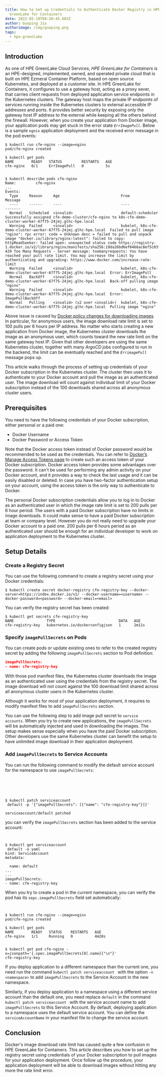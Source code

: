 ```yaml
---
title: How to Set up Credentials to Authenticate Docker Registry in HPE
  GreenLake for Containers
date: 2022-05-10T08:20:45.683Z
author: Guoping Jia
authorimage: /img/guoping.png
tags:
  - hpe-greenlake
---
```

## Introduction
As one of HPE GreenLake Cloud Services, *HPE GreenLake for Containers* is an HPE-designed, implemented, owned, and operated private cloud that is built on HPE Ezmeral Container Platform, based on open source Kubernetes, and deployed at a customer site. In HPE GreenLake for Containers, it configures to use a gateway host, acting as a proxy sever, that carries client requests from deployed application service endpoints in the Kubernetes clusters. The gateway host maps the private IP endpoints of services running inside the Kubernetes clusters to external accessible IP addresses and ports. It provides better security by exposing only the gateway host IP address to the external while keeping all the others behind the firewall. However, when you create your application from Docker image, your application pods may get stuck in the error state *`ErrImagePull`*. Below is a sample `ngnix` application deployment and the received error message in the pod events:

```
$ kubectl run cfe-nginx --image=nginx
pod/cfe-nginx created

$ kubectl get pods
NAME        READY   STATUS         RESTARTS   AGE
cfe-nginx   0/1     ErrImagePull   0          5s


$ kubectl describe pods cfe-nginx 
Name:         cfe-nginx
...
Events:
  Type     Reason     Age                            From                                                             Message
  ----     ------     ----                           ----                                                             -------
  Normal   Scheduled  <invalid>                      default-scheduler                                                Successfully assigned cfe-demo-cluster/cfe-nginx to k8s-cfe-demo-cluster-worker-67f75-24jmj.glhc-hpe.local
  Warning  Failed     <invalid>                      kubelet, k8s-cfe-demo-cluster-worker-67f75-24jmj.glhc-hpe.local  Failed to pull image "nginx": rpc error: code = Unknown desc = failed to pull and unpack image "docker.io/library/nginx:latest": failed to copy: httpReadSeeker: failed open: unexpected status code https://registry-1.docker.io/v2/library/nginx/manifests/sha256:19da26bd6ef0468ac8ef5c03f01ce1569a4dbfb82d4d7b7ffbd7aed16ad3eb46: 429 Too Many Requests - Server message: toomanyrequests: You have reached your pull rate limit. You may increase the limit by authenticating and upgrading: https://www.docker.com/increase-rate-limit
  Warning  Failed     <invalid>                      kubelet, k8s-cfe-demo-cluster-worker-67f75-24jmj.glhc-hpe.local  Error: ErrImagePull
  Normal   BackOff    <invalid>                      kubelet, k8s-cfe-demo-cluster-worker-67f75-24jmj.glhc-hpe.local  Back-off pulling image "nginx"
  Warning  Failed     <invalid>                      kubelet, k8s-cfe-demo-cluster-worker-67f75-24jmj.glhc-hpe.local  Error: ImagePullBackOff
  Normal   Pulling    <invalid> (x2 over <invalid>)  kubelet, k8s-cfe-demo-cluster-worker-67f75-24jmj.glhc-hpe.local  Pulling image "nginx"
```
Above issue is caused by [Docker policy changes for downloading images](https://docs.docker.com/docker-hub/download-rate-limit/). In particular, for anonymous users, the image download rate limit is set to 100 pulls per 6 hours per IP address. No matter who starts creating a new application from Docker image, the Kubernetes cluster downloads the image as an anonymous user, which counts toward the new rate limit on the same gateway host IP. Given that other developers are using the same Kubernetes cluster, together with many *ArgoCD* jobs configured to run in the backend, the limit can be eventually reached and the *`ErrimagePull`* message pops up.



This article walks through the process of setting up credentials of your Docker subscription in the Kubernetes cluster. The cluster then uses it to authenticate to your Docker account and pull the image as an authenticated user. The image download will count against individual limit of your Docker subscription instead of the 100 downloads shared across all anonymous cluster users.

## Prerequisites

You need to have the following credentials of your Docker subscription, either personal or a paid one: 

-	Docker Username
-	Docker Password or Access Token

Note that the Docker access token instead of Docker password would be recommended to be used as the credentials. You can refer to [Docker’s Manage Access Tokens page](https://docs.docker.com/docker-hub/access-tokens/) to create such an access token of your Docker subscription. Docker access token provides some advantages over the password. It can't be used for performing any admin activity on your Docker account, and it provides a way to check the last usage and it can be easily disabled or deleted. In case you have two-factor authentication setup on your account, using the access token is the only way to authenticate to Docker.

The personal Docker subscription credentials allow you to log in to Docker as an authenticated user in which the image rate limit is set to 200 pulls per 6 hour period. The users with a paid Docker subscription have no limits in image downloads. It could make sense to have a paid Docker subscription at team or company level. However you do not really need to upgrade your Docker account to a paid one. 200 pulls per 6 hours period as an authenticated user should be enough for an individual developer to work on application deployment to the Kubernetes cluster.




## Setup Details

### Create a Registry Secret 
You can use the following command to create a registry secret using your Docker credentials:

```
$ kubectl create secret docker-registry cfe-registry-key --docker-server=https://index.docker.io/v1/ --docker-username=<username> --docker-password=<password> --docker-email=<email>
```

You can verify the registry secret has been created:
```
$ kubectl get secrets cfe-registry-key 
NAME               TYPE                             DATA   AGE
cfe-registry-key   kubernetes.io/dockerconfigjson   1      2m11s
```

### Specify `imagePullSecrets` on Pods
You can create pods or update existing ones to refer to the created registry secret by adding the following `imagePullSecrets` section to Pod definition:

```json
imagePullSecrets:
- name: cfe-registry-key
```

With those pod manifest files, the Kubernetes cluster downloads the image as an authenticated user using the credentials from the registry secret. The image download will not count against the 100 download limit shared across all anonymous cluster users in the Kubernetes cluster. 

Although it works for most of your application deployment, it requires to modify manifest files to add `imagePullSecrets` section. 

You can use the following step to add image pull secret to `service accounts`. When you try to create new applications, the `imagePullSecrets` will be automatically injected and used in downloading the images. The setup makes sense especially when you have the paid Docker subscription. Other developers use the same Kubernetes cluster can benefit the setup to have unlimited image download in their application deployment.




### Add `imagePullSecrets` to Service Accounts
You can run the following command to modify the default service account for the namespace to use `imagePullSecrets`:

```





$ kubectl patch serviceaccount default -p '{"imagePullSecrets": [{"name": "cfe-registry-key"}]}'

serviceaccount/default patched
```
you can verify the `imagePullSecrets` section has been added to the service account:
```


$ kubectl get serviceaccount default -o yaml
kind: ServiceAccount
metadata:

  name: default
...
...
imagePullSecrets:
- name: cfe-registry-key
```
When you try to create a pod in the current namespace, you can verify the pod has its `sepc.imagePullSecrets` field set automatically:

```


$ kubectl run cfe-nginx --image=nginx 
pod/cfe-nginx created

$ kubectl get pods
NAME        READY   STATUS    RESTARTS   AGE
cfe-nginx   1/1     Running   0          4m28s


$ kubectl get pod cfe-nginx -o=jsonpath='{.spec.imagePullSecrets[0].name}{"\n"}'
cfe-registry-key
```
If you deploy application to a different namespace than the current one, you need run the command `kubectl patch serviceaccount` with the option `-n <namespace>` to add `imagePullSecrets` to the Service Account in the new namespace. 

Similarly, if you deploy application to a namespace using a different service account than the default one, you need replace `default` in the command `kubectl patch serviceaccount`  with the service account name to add `imagePullSecrets` to this Service Account. By default, deploying application to a namespace uses the default service account. You can define the `serviceAccountName` in your manifest file to change the service account.

## Conclusion
Docker's image download rate limit has caused quite a few confusion in HPE GreenLake for Containers. This article describes you how to set up the registry secret using credentials of your Docker subscription to pull images for your application deployment. Once follow up the procedure, your application deployment will be able to download images without hitting any more the rate limit error.
